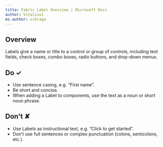 ```yaml
---
title: Fabric Label Overview | Microsoft Docs
author: Vitalius1
ms.author: vibraga
---
```


## Overview
Labels give a name or title to a control or group of controls, including text fields, check boxes, combo boxes, radio buttons, and drop-down menus. 



## Do &#10003;
- Use sentence casing, e.g. “First name”.
- Be short and concise.
- When adding a Label to components, use the text as a noun or short noun phrase.


## Don't &#10008;
- Use Labels as instructional text, e.g. “Click to get started”.
- Don’t use full sentences or complex punctuation (colons, semicolons, etc.).

